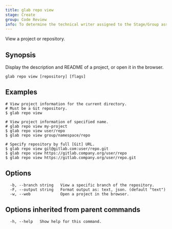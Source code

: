```yaml
---
title: glab repo view
stage: Create
group: Code Review
info: To determine the technical writer assigned to the Stage/Group associated with this page, see https://about.gitlab.com/handbook/product/ux/technical-writing/#assignments
---
```


<!--
This documentation is auto generated by a script.
Please do not edit this file directly. Run `make gen-docs` instead.
-->

View a project or repository.

## Synopsis

Display the description and README of a project, or open it in the browser.

```plaintext
glab repo view [repository] [flags]
```

## Examples

```console
# View project information for the current directory.
# Must be a Git repository.
$ glab repo view

# View project information of specified name.
# glab repo view my-project
$ glab repo view user/repo
$ glab repo view group/namespace/repo

# Specify repository by full [Git] URL.
$ glab repo view git@gitlab.com:user/repo.git
$ glab repo view https://gitlab.company.org/user/repo
$ glab repo view https://gitlab.company.org/user/repo.git

```

## Options

```plaintext
  -b, --branch string   View a specific branch of the repository.
  -F, --output string   Format output as: text, json. (default "text")
  -w, --web             Open a project in the browser.
```

## Options inherited from parent commands

```plaintext
  -h, --help   Show help for this command.
```
